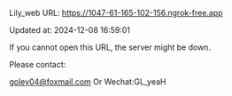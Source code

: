 Lily_web URL: https://1047-61-165-102-156.ngrok-free.app

Updated at: 2024-12-08 16:59:01

If you cannot open this URL, the server might be down.

Please contact: 

goley04@foxmail.com Or Wechat:GL_yeaH